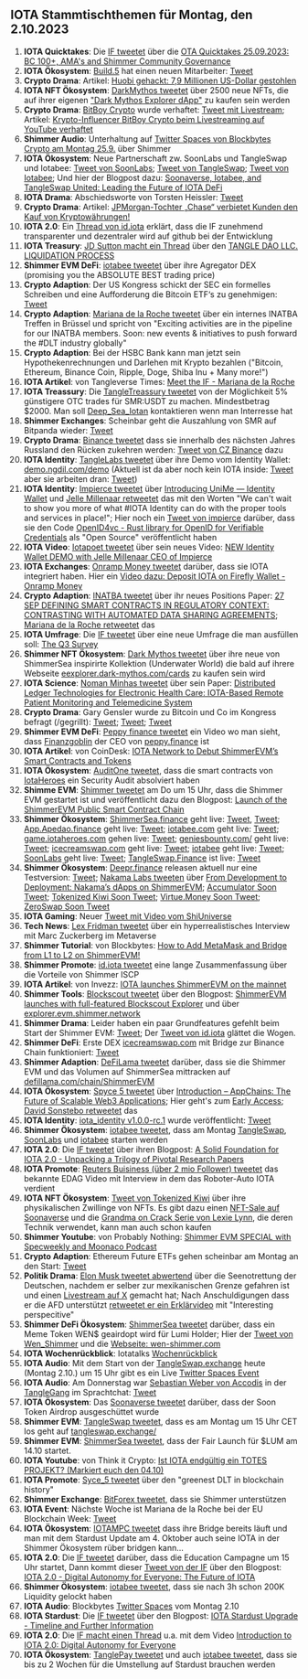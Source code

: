 ## IOTA Stammtischthemen für Montag, den 2.10.2023

1. **IOTA Quicktakes**: Die [IF tweetet]() über die [OTA Quicktakes 25.09.2023: BC 100+, AMA's and Shimmer Community Governance](https://www.youtube.com/watch?v=l0ak902Dfac&list=PLMbc46iGTB_QyqqU-QwbFsrVd9-HN55i_)
2. **IOTA Ökosystem**: [Build.5](https://twitter.com/build5tech) hat einen neuen Mitarbeiter: [Tweet](https://x.com/build5tech/status/1706549594677731775?s=20)
3. **Crypto Drama**: Artikel: [Huobi gehackt: 7,9 Millionen US-Dollar gestohlen](https://www.btc-echo.de/schlagzeilen/huobi-gehackt-79-millionen-us-dollar-gestohlen-171945/)
4. **IOTA NFT Ökosystem**: [DarkMythos tweetet](https://x.com/DarkMythosIOTA/status/1706546613764632638?s=20) über 2500 neue NFTs, die auf ihrer eigenen ["Dark Mythos Explorer dApp"](https://dark-mythos.com/) zu kaufen sein werden
5. **Crypto Drama**: [BitBoy Crypto](https://twitter.com/Bitboy_Crypto) wurde verhaftet: [Tweet mit Livestream](https://x.com/iamramekin/status/1706504068737139060?s=20); Artikel: [Krypto-Influencer BitBoy Crypto beim Livestreaming auf YouTube verhaftet](https://de.cryptonews.com/news/krypto-influencer-bitboy-crypto-beim-livestreaming-auf-youtube-verhaftet.htm)
6. **Shimmer Audio**: Unterhaltung auf [Twitter Spaces von Blockbytes Crypto am Montag 25.9.](https://x.com/blockbytescom/status/1706310521039753330?s=20) über Shimmer
7. **IOTA Ökosystem**: Neue Partnerschaft zw. SoonLabs und TangleSwap und Iotabee: [Tweet von SoonLabs](https://x.com/soon_labs/status/1706572195697406134?s=20); [Tweet von TangleSwap](https://x.com/TangleSwap/status/1706574114213810664?s=20); [Tweet von Iotabee](https://x.com/iotabee/status/1706577548669321252?s=20); Und hier der Blogpost dazu: [Soonaverse, Iotabee, and TangleSwap United: Leading the Future of IOTA DeFi](https://soonlabs.medium.com/soonaverse-tangleswap-future-of-defi-d9c86fcb36b7)
8. **IOTA Drama**: Abschiedsworte von Torsten Heissler: [Tweet](https://x.com/theissler/status/1706596293332680743?s=20)
9. **Crypto Drama**: Artikel: [JPMorgan-Tochter „Chase“ verbietet Kunden den Kauf von Kryptowährungen!](https://www.blocktrainer.de/chase-verbietet-kunden-den-kauf-von-krypto/)
10. **IOTA 2.0**: Ein [Thread von id.iota](https://x.com/id_iota/status/1706685221024977290?s=20) erklärt, dass die IF zunehmend transparenter und dezentraler wird auf github bei der Entwicklung 
11. **IOTA Treasury**: [JD Sutton macht ein Thread](https://x.com/Deep_Sea_Iotan/status/1706740360050000325?s=20) über den [TANGLE DAO LLC. LIQUIDATION PROCESS](https://hackmd.io/@turIC_28RG6k6PG4qdRL8A/SkQkC9ldh)
12. **Shimmer EVM DeFi**: [iotabee tweetet](https://x.com/iotabee/status/1706933530066866305?s=20) über ihre Agregator DEX (promising you the ABSOLUTE BEST trading price)
13. **Crypto Adaption**: Der US Kongress schickt der SEC ein formelles Schreiben und eine Aufforderung die Bitcoin ETF‘s zu genehmigen: [Tweet](https://x.com/hoss_crypto/status/1706786793536819683?s=20)
14. **Crypto Adaption**: [Mariana de la Roche tweetet](https://x.com/Marianadlrw/status/1706770607315325089?s=20) über ein internes INATBA Treffen in Brüssel und spricht von "Exciting activities are in the pipeline for our INATBA members. Soon: new events & initiatives to push forward the #DLT industry globally"
15. **Crypto Adaption**: Bei der HSBC Bank kann man jetzt sein Hypothekenrechnungen und Darlehen mit Krypto bezahlen ("Bitcoin, Ethereum, Binance Coin, Ripple, Doge, Shiba Inu + Many more!")
16. **IOTA Artikel**: von Tangleverse Times: [Meet the IF - Mariana de la Roche](https://www.times.tangleverse.io/meet-the-if-mariana-de-la-roche/)
17. **IOTA Treassury**: Die [TangleTreassury tweetet](https://x.com/TangleTreasury/status/1706703264916676869?s=20) von der Möglichkeit 5% günstigere OTC trades für SMR:USDT zu machen. Mindestbetrag $2000. Man soll [Deep_Sea_Iotan](https://twitter.com/Deep_Sea_Iotan) kontaktieren wenn man Interresse hat
18. **Shimmer Exchanges**: Scheinbar geht die Auszahlung von SMR auf Bitpanda wieder: [Tweet](https://x.com/cbe78/status/1706996006078865783?s=20)
19. **Crypto Drama**: [Binance tweetet](https://x.com/binance/status/1706944096688885895?s=20) dass sie innerhalb des nächsten Jahres Russland den Rücken zukehren werden: [Tweet von CZ Binance](https://x.com/cz_binance/status/1706948603233611858?s=20) dazu
20. **IOTA Identity**: [TangleLabs tweetet](https://x.com/Tangle_Labs/status/1707001069736268080?s=20) über ihre Demo vom Identity Wallet: [demo.ngdil.com/demo](https://demo.ngdil.com/demo) (Aktuell ist da aber noch kein IOTA inside: [Tweet](https://x.com/Vrom14286662/status/1707007934406840729?s=20) aber sie arbeiten dran: [Tweet](https://x.com/Tangle_Labs/status/1707017729398464710?s=20))
21. **IOTA Identity**: [Impierce tweetet](https://x.com/ImpierceTech/status/1707002154500714501?s=20) über [Introducing UniMe — Identity Wallet](https://medium.com/@jelle.millenaar/introducing-unime-identity-wallet-720bd8b9233b) und [Jelle Millenaar retweetet](https://x.com/JelleFm/status/1707003509986460140?s=20) das mit den Worten "We can't wait to show you more of what #IOTA Identity can do with the proper tools and services in place!"; Hier noch ein [Tweet von impierce](https://x.com/ImpierceTech/status/1707305179714867494?s=20) darüber, dass sie den Code [OpenID4vc - Rust library for OpenID for Verifiable Credentials](https://github.com/impierce/openid4vc) als "Open Source" veröffentlicht haben
22. **IOTA Video**: [Iotapoet tweetet](https://x.com/IotaPoet/status/1707009960255639621?s=20) über sein neues Video: [NEW Identity Wallet DEMO with Jelle Millenaar CEO of Impierce](https://youtu.be/LVrLqNkrutE)
23. **IOTA Exchanges**: [Onramp Money tweetet](https://x.com/onrampmoney/status/1707009463893606720?s=20) darüber, dass sie IOTA integriert haben. Hier ein [Video dazu: Deposit IOTA on Firefly Wallet - Onramp Money](https://www.youtube.com/watch?v=QALnCOam40A)
24. **Crypto Adaption**: [INATBA tweetet](https://x.com/INATBA_org/status/1707006066465116239?s=20) über ihr neues Positions Paper: [27 SEP DEFINING SMART CONTRACTS IN REGULATORY CONTEXT: CONTRASTING WITH AUTOMATED DATA SHARING AGREEMENTS](https://inatba.org/non-classe/defining-smart-contracts-in-regulatory-context-contrasting-with-automated-data-sharing-agreements/); [Mariana de la Roche retweetet](https://x.com/Marianadlrw/status/1707018267607404666?s=20) das
25. **IOTA Umfrage**: Die [IF tweetet](https://x.com/iota/status/1707017244079751671?s=20) über eine neue Umfrage die man ausfüllen soll: [The Q3 Survey](https://tally.so/r/wzN4Nq)
26. **Shimmer NFT Ökosystem**: [Dark Mythos tweetet](https://x.com/DarkMythosIOTA/status/1707090759596347750?s=20) über ihre neue von ShimmerSea inspirirte Kollektion (Underwater World) die bald auf ihrere Webseite [eexplorer.dark-mythos.com/cards](https://explorer.dark-mythos.com/cards) zu kaufen sein wird
27. **IOTA Science**: [Noman Minhas tweetet](https://x.com/malicious_dll/status/1706979721731506572?s=20) über sein Paper: [Distributed Ledger Technologies for Electronic Health Care: IOTA-Based Remote Patient Monitoring and Telemedicine System](https://www.computer.org/csdl/magazine/co/2023/10/10255134/1QzyoHzZs6Q)
28. **Crypto Drama**: Gary Gensler wurde zu Bitcoin und Co im Kongress befragt (/gegrillt): [Tweet](https://x.com/FurkanCCTV/status/1707044560692449754?s=20); [Tweet](https://x.com/WatcherGuru/status/1707071783570952703?s=20); [Tweet](https://x.com/WatcherGuru/status/1707082244135833919?s=20)
29. **Shimmer EVM DeFi**: [Peppy finance tweetet](https://x.com/Peppy_finance/status/1707289739634548953?s=20) ein Video wo man sieht, dass [Finanzgoblin](https://twitter.com/finanzgoblin) der CEO von [peppy.finance](https://www.peppy.finance/) ist
30. **IOTA Artikel**: von CoinDesk: [IOTA Network to Debut ShimmerEVM’s Smart Contracts and Tokens](https://www.coindesk.com/tech/2023/09/28/iota-network-to-debut-shimmerevms-smart-contracts-and-tokens/)
31. **IOTA Ökosystem**: [AuditOne tweetet](https://x.com/auditone_team/status/1707372926536729078?s=20), dass die smart contracts von [IotaHeroes](https://twitter.com/IotaHeroes) ein Security Audit absolviert haben
32. **Shimme EVM**: [Shimmer tweetet](https://x.com/shimmernet/status/1707379638865977407?s=20) am Do um 15 Uhr, dass die Shimmer EVM gestartet ist und veröffentlicht dazu den Blogpost: [Launch of the ShimmerEVM Public Smart Contract Chain](https://blog.shimmer.network/shimmerevm-chain-launch/)
33. **Shimmer Ökosystem**: [ShimmerSea.finance](https://shimmersea.finance/) geht live: [Tweet](https://x.com/ShimmerSeaDEX/status/1707381241035542930?s=20), [Tweet](https://x.com/dr_tangle/status/1707382949199437862?s=20); [App.Apedao.finance](https://app.apedao.finance/) geht live: [Tweet](https://x.com/iotapes/status/1707383191302992335?s=20); [iotabee.com](https://iotabee.com/) geht live: [Tweet](https://x.com/iotabee/status/1707390185409819103?s=20); [game.iotaheroes.com](https://game.iotaheroes.com/) gehen live: [Tweet](https://x.com/IotaHeroes/status/1707380124151099504?s=20); [geniesbounty.com/](https://www.geniesbounty.com/) geht live: [Tweet](https://x.com/Genies_Bounty/status/1707387701702312200?s=20); [icecreamswap.com](https://icecreamswap.com/?chainId=1116) geht live: [Tweet](https://x.com/icecream_swap/status/1707396537246953644?s=20); [iotabee](https://twitter.com/iotabee) geht live: [Tweet](https://x.com/iotabee/status/1708773303177904586?s=20); [SoonLabs](https://twitter.com/soon_labs) geht live: [Tweet](https://x.com/soon_labs/status/1708775581532467312?s=20); [TangleSwap.Finance](https://www.tangleswap.exchange/) ist live: [Tweet](https://x.com/TangleSwap/status/1708834558630600769?s=20)
34. **Shimmer Ökosystem**: [Deepr.finance](https://deepr.finance/) releasen aktuell nur eine Testversion: [Tweet](https://x.com/DeeprFinance/status/1707391695849980090?s=20); [Nakama Labs tweeten](https://x.com/Nakama_Labs/status/1707387182824960383?s=20) über [From Development to Deployment: Nakama’s dApps on ShimmerEVM](https://medium.com/@NakamaLabs/from-development-to-deployment-nakamas-dapps-on-shimmerevm-376e6025da3f); [Accumulator Soon Tweet](https://x.com/ACCU_DeFi/status/1707389834535264361?s=20); [Tokenized Kiwi Soon Tweet](https://x.com/tokenizedkiwi/status/1707386802049262061?s=20); [Virtue.Money Soon Tweet](https://x.com/Virtue_Money/status/1707392614360641712?s=20); [ZeroSwap Soon Tweet](https://x.com/ZeroSwapNFT/status/1707397913570070811?s=20)
35. **IOTA Gaming**: Neuer [Tweet mit Video vom ShiUniverse](https://x.com/Shiuniverse/status/1707452316276711633?s=20)
36. **Tech News**: [Lex Fridman tweetet](https://x.com/lexfridman/status/1707453830344868204?s=20) über ein hyperrealistisches Interview mit Marc Zuckerberg im Metaverse
37. **Shimmer Tutorial**: von Blockbytes: [How to Add MetaMask and Bridge from L1 to L2 on ShimmerEVM!](https://www.youtube.com/watch?v=plKoaCH-Dq4)
38. **Shimmer Promote**: [id.iota tweetet](https://x.com/id_iota/status/1707464532786889048?s=20) eine lange Zusammenfassung über die Vorteile von Shimmer ISCP
39. **IOTA Artikel**: von Invezz: [IOTA launches ShimmerEVM on the mainnet](https://invezz.com/news/2023/09/28/iota-launches-shimmerevm-on-the-mainnet/)
40. **Shimmer Tools**: [Blockscout tweetet](https://x.com/blockscoutcom/status/1707425140089221389?s=20) über den Blogpost: [ShimmerEVM launches with full-featured Blockscout Explorer](https://www.blog.blockscout.com/shimmer-evm-launches-with-blockscout/) und über [explorer.evm.shimmer.network](https://explorer.evm.shimmer.network/)
41. **Shimmer Drama**: Leider haben ein paar Grundfeatures gefehlt beim Start der Shimmer EVM: [Tweet](https://x.com/Vrom14286662/status/1707474763063427315?s=20); Der [Tweet von id.iota](https://x.com/id_iota/status/1707521919086383351?s=20) glättet die Wogen. 
42. **Shimmer DeFi**: Erste DEX [icecreamswap.com](https://icecreamswap.com/) mit Bridge zur Binance Chain funktioniert: [Tweet](https://x.com/Vrom14286662/status/1707508299623432640?s=20)
43. **Shimmer Adaption**: [DeFiLama tweetet](https://x.com/DefiLlama/status/1707470032651850092?s=20) darüber, dass sie die Shimmer EVM und das Volumen auf ShimmerSea mittracken auf [defillama.com/chain/ShimmerEVM](https://defillama.com/chain/ShimmerEVM)
44. **IOTA Ökosystem**: [Spyce 5 tweetet](https://x.com/SPYCE_5/status/1707648307504259175?s=20) über [Introduction – AppChains: The Future of Scalable Web3 Applications](https://spyce5.com/appchains/appchain-101-an-in-depth-introduction-to-appchains-and-their-applications/); Hier geht's zum [Early Access](https://spyce5.com/early-access/); [David Sonstebo retweetet](https://x.com/DavidSonstebo/status/1708090245000966269?s=20) das 
45. **IOTA Identity**: [iota_identity v1.0.0-rc.1](https://github.com/iotaledger/identity.rs/releases/tag/v1.0.0-rc.1) wurde veröffentlicht: [Tweet](https://twitter.com/Vrom14286662/status/1707814866486988980)
46. **Shimmer Ökosystem**: [iotabee tweetet](https://x.com/iotabee/status/1707804631491805657?s=20), dass am Montag [TangleSwap](https://twitter.com/TangleSwap), [SoonLabs](https://twitter.com/soon_labs) und [iotabee](https://twitter.com/iotabee) starten werden
47. **IOTA 2.0**: Die [IF tweetet](https://x.com/iota/status/1707742026693828651?s=20) über ihren Blogpost: [A Solid Foundation for IOTA 2.0 - Unpacking a Trilogy of Pivotal Research Papers](https://blog.iota.org/solid-foundation-iota20/)
48. **IOTA Promote**: [Reuters Buisiness (über 2 mio Follower) tweetet](https://x.com/ReutersBiz/status/1707968513363657210?s=20) das bekannte EDAG Video mit Interview in dem das Roboter-Auto IOTA verdient
49. **IOTA NFT Ökosystem**: [Tweet von Tokenized Kiwi](https://x.com/tokenizedkiwi/status/1708185859164455335?s=20) über ihre physikalischen Zwillinge von NFTs. Es gibt dazu einen [NFT-Sale auf Soonaverse](https://soonaverse.com/nft/0xd02376d79d587dfbe6370524b3bf123400cbdca4) und die [Grandma on Crack Serie von Lexie Lynn](https://x.com/lexienft/status/1708186575270514708?s=20), die deren Technik verwendet, kann man auch schon kaufen
50. **Shimmer Youtube**: von Probably Nothing: [Shimmer EVM SPECIAL with Specweekly and Moonaco Podcast](https://www.youtube.com/watch?v=UM7aAFlC8Cg)
51. **Crypto Adaption**: Ethereum Future ETFs gehen scheinbar am Montag an den Start: [Tweet](https://x.com/JSeyff/status/1707866932311957577?s=20)
52. **Politik Drama**: [Elon Musk tweetet abwertend](https://x.com/elonmusk/status/1707758153977204846?s=20) über die Seenotrettung der Deutschen, nachdem er selber zur mexikanischen Grenze gefahren ist und einen [Livestream auf X](https://x.com/elonmusk/status/1707565081750290910?s=20) gemacht hat; Nach Anschuldigungen dass er die AFD unterstützt [retweetet er ein Erklärvideo](https://x.com/elonmusk/status/1708657666619265095?s=20) mit "Interesting perspecitive" 
53. **Shimmer DeFi Ökosystem**: [ShimmerSea tweetet](https://x.com/ShimmerSeaDEX/status/1708161059465433345?s=20) darüber, dass ein Meme Token WEN$ geairdopt wird für Lumi Holder; Hier der [Tweet von Wen_Shimmer](https://x.com/WEN_Shimmer/status/1708097280845213998?s=20) und die [Webseite: wen-shimmer.com](https://www.wen-shimmer.com/)
54. **IOTA Wochenrückblick**: Iotatalks [Wochenrückblick](https://www.iota-talk.com/index.php?article/328-wochenr%C3%BCckblick-vom-24-bis-30-september-2023/)
55. **IOTA Audio**: Mit dem Start von der [TangleSwap.exchange](https://www.tangleswap.exchange/) heute (Montag 2.10.) um 15 Uhr gibt es ein Live [Twitter Spaces Event](https://x.com/TangleSwap/status/1708859391741477175?s=20)
56. **IOTA Audio**: Am Donnerstag war [Sebastian Weber von Accodis](https://twitter.com/Sebasti65365174) in der [TangleGang](https://twitter.com/GangTangleTalk) im Sprachtchat: [Tweet](https://x.com/GangTangleTalk/status/1708425391025614966?s=20)
57. **IOTA Ökosystem**: Das [Soonaverse tweetet](https://x.com/soon_labs/status/1708737753566081243?s=20) darüber, dass der Soon Token Airdrop ausgeschüttet wurde
58. **Shimmer EVM**: [TangleSwap tweetet](https://x.com/TangleSwap/status/1708730303575892392?s=20), dass es am Montag um 15 Uhr CET los geht auf [tangleswap.exchange/](https://www.tangleswap.exchange/)
59. **Shimmer EVM**: [ShimmerSea tweetet](https://x.com/ShimmerSeaDEX/status/1708738590711197975?s=20), dass der Fair Launch für $LUM am 14.10 startet.
60. **IOTA Youtube**: von Think it Crypto: [Ist IOTA endgültig ein TOTES PROJEKT? (Markiert euch den 04.10)](https://www.youtube.com/watch?v=1nYGNOB6N8g)
61. **IOTA Promote**: [Syce_5 tweetet](https://x.com/SPYCE_5/status/1708750699570348496?s=20) über den "greenest DLT in blockchain history"
62. **Shimmer Exchange**: [BitForex tweetet](https://x.com/bitforexcom/status/1708777450212327752?s=20), dass sie Shimmer unterstützen
63. **IOTA Event**: Nächste Woche ist Mariana de la Roche bei der EU Blockchain Week: [Tweet](https://x.com/Marianadlrw/status/1708777301024870868?s=20)
64. **IOTA Ökosystem**: [IOTAMPC tweetet](https://x.com/iotampc/status/1708800358133453036?s=20) dass ihre Bridge bereits läuft und man mit dem Stardust Update am 4. Oktober auch seine IOTA in der Shimmer Ökosystem rüber bridgen kann...
65. **IOTA 2.0**: Die [IF tweetet](https://x.com/iota/status/1708791141666062622?s=20) darüber, dass die Education Campagne um 15 Uhr startet, Dann kommt dieser [Tweet von der IF](https://x.com/iota/status/1708829188965142923?s=20) über den Blogpost: [IOTA 2.0 - Digital Autonomy for Everyone: The Future of IOTA](https://blog.iota.org/digital-autonomy-for-everyone/)
66. **Shimmer Ökosystem**: [iotabee tweetet](https://x.com/iotabee/status/1708825543272239384?s=20), dass sie nach 3h schon 200K Liquidity gelockt haben
67. **IOTA Audio**: Blockbytes [Twitter Spaces](https://x.com/blockbytescom/status/1708849150253572580?s=20) vom Montag 2.10
68. **IOTA Stardust**: Die [IF tweetet](https://x.com/iota/status/1708859392840302867?s=20) über den Blogpost: [IOTA Stardust Upgrade - Timeline and Further Information](https://blog.iota.org/iota-stardust-upgrade/)
69. **IOTA 2.0**: Die [IF macht einen Thread](https://x.com/iota/status/1708852406841229665?s=20) u.a. mit dem Video [Introduction to IOTA 2.0: Digital Autonomy for Everyone](https://www.youtube.com/watch?v=3qoBNd9anug)
70. **IOTA Ökosystem**: [TanglePay tweetet](https://x.com/tanglepaycom/status/1708862002054185325?s=20) und auch [iotabee tweetet](https://x.com/iotabee/status/1708863030086324481?s=20), dass sie bis zu 2 Wochen für die Umstellung auf Stardust brauchen werden
